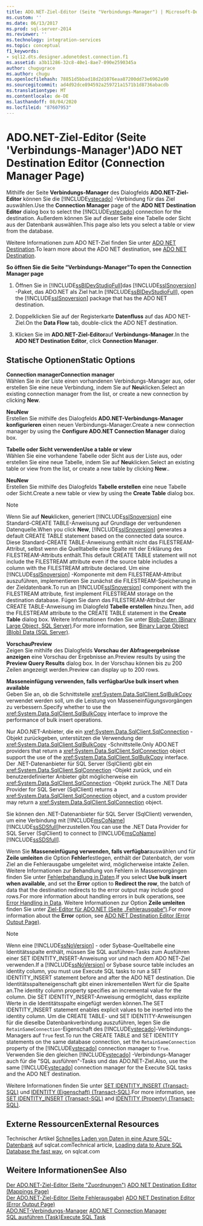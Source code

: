 ```yaml
---
title: ADO.NET-Ziel-Editor (Seite "Verbindungs-Manager") | Microsoft-Dokumentation
ms.custom: ''
ms.date: 06/13/2017
ms.prod: sql-server-2014
ms.reviewer: ''
ms.technology: integration-services
ms.topic: conceptual
f1_keywords:
- sql12.dts.designer.adonetdest.connection.f1
ms.assetid: a3b11286-32c8-40e1-8ae7-090e2590345a
author: chugugrace
ms.author: chugu
ms.openlocfilehash: 78851d5bbad18d2d1076eaa87200dd73e6962a90
ms.sourcegitcommit: ad4d92dce894592a259721a1571b1d8736abacdb
ms.translationtype: MT
ms.contentlocale: de-DE
ms.lasthandoff: 08/04/2020
ms.locfileid: "87607953"
---
```

# <a name="ado-net-destination-editor-connection-manager-page"></a><span data-ttu-id="56bcf-102">ADO.NET-Ziel-Editor (Seite 'Verbindungs-Manager')</span><span class="sxs-lookup"><span data-stu-id="56bcf-102">ADO NET Destination Editor (Connection Manager Page)</span></span>
  <span data-ttu-id="56bcf-103">Mithilfe der Seite **Verbindungs-Manager** des Dialogfelds **ADO.NET-Ziel-Editor** können Sie die [!INCLUDE[vstecado](../includes/vstecado-md.md)] -Verbindung für das Ziel auswählen.</span><span class="sxs-lookup"><span data-stu-id="56bcf-103">Use the **Connection Manager** page of the **ADO NET Destination Editor** dialog box to select the [!INCLUDE[vstecado](../includes/vstecado-md.md)] connection for the destination.</span></span> <span data-ttu-id="56bcf-104">Außerdem können Sie auf dieser Seite eine Tabelle oder Sicht aus der Datenbank auswählen.</span><span class="sxs-lookup"><span data-stu-id="56bcf-104">This page also lets you select a table or view from the database.</span></span>  
  
 <span data-ttu-id="56bcf-105">Weitere Informationen zum ADO NET-Ziel finden Sie unter [ADO NET Destination](data-flow/ado-net-destination.md).</span><span class="sxs-lookup"><span data-stu-id="56bcf-105">To learn more about the ADO NET destination, see [ADO NET Destination](data-flow/ado-net-destination.md).</span></span>  
  
 <span data-ttu-id="56bcf-106">**So öffnen Sie die Seite "Verbindungs-Manager"**</span><span class="sxs-lookup"><span data-stu-id="56bcf-106">**To open the Connection Manager page**</span></span>  
  
1.  <span data-ttu-id="56bcf-107">Öffnen Sie in [!INCLUDE[ssBIDevStudioFull](../includes/ssbidevstudiofull-md.md)]das [!INCLUDE[ssISnoversion](../includes/ssisnoversion-md.md)] -Paket, das ADO.NET als Ziel hat.</span><span class="sxs-lookup"><span data-stu-id="56bcf-107">In [!INCLUDE[ssBIDevStudioFull](../includes/ssbidevstudiofull-md.md)], open the [!INCLUDE[ssISnoversion](../includes/ssisnoversion-md.md)] package that has the ADO NET destination.</span></span>  
  
2.  <span data-ttu-id="56bcf-108">Doppelklicken Sie auf der Registerkarte **Datenfluss** auf das ADO NET-Ziel.</span><span class="sxs-lookup"><span data-stu-id="56bcf-108">On the **Data Flow** tab, double-click the ADO NET destination.</span></span>  
  
3.  <span data-ttu-id="56bcf-109">Klicken Sie im **ADO.NET-Ziel-Editor**auf **Verbindungs-Manager**.</span><span class="sxs-lookup"><span data-stu-id="56bcf-109">In the **ADO NET Destination Editor**, click **Connection Manager**.</span></span>  
  
## <a name="static-options"></a><span data-ttu-id="56bcf-110">Statische Optionen</span><span class="sxs-lookup"><span data-stu-id="56bcf-110">Static Options</span></span>  
 <span data-ttu-id="56bcf-111">**Connection manager**</span><span class="sxs-lookup"><span data-stu-id="56bcf-111">**Connection manager**</span></span>  
 <span data-ttu-id="56bcf-112">Wählen Sie in der Liste einen vorhandenen Verbindungs-Manager aus, oder erstellen Sie eine neue Verbindung, indem Sie auf **Neu**klicken.</span><span class="sxs-lookup"><span data-stu-id="56bcf-112">Select an existing connection manager from the list, or create a new connection by clicking **New**.</span></span>  
  
 <span data-ttu-id="56bcf-113">**Neu**</span><span class="sxs-lookup"><span data-stu-id="56bcf-113">**New**</span></span>  
 <span data-ttu-id="56bcf-114">Erstellen Sie mithilfe des Dialogfelds **ADO.NET-Verbindungs-Manager konfigurieren** einen neuen Verbindungs-Manager.</span><span class="sxs-lookup"><span data-stu-id="56bcf-114">Create a new connection manager by using the **Configure ADO.NET Connection Manager** dialog box.</span></span>  
  
 <span data-ttu-id="56bcf-115">**Tabelle oder Sicht verwenden**</span><span class="sxs-lookup"><span data-stu-id="56bcf-115">**Use a table or view**</span></span>  
 <span data-ttu-id="56bcf-116">Wählen Sie eine vorhandene Tabelle oder Sicht aus der Liste aus, oder erstellen Sie eine neue Tabelle, indem Sie auf **Neu**klicken.</span><span class="sxs-lookup"><span data-stu-id="56bcf-116">Select an existing table or view from the list, or create a new table by clicking **New**..</span></span>  
  
 <span data-ttu-id="56bcf-117">**Neu**</span><span class="sxs-lookup"><span data-stu-id="56bcf-117">**New**</span></span>  
 <span data-ttu-id="56bcf-118">Erstellen Sie mithilfe des Dialogfelds **Tabelle erstellen** eine neue Tabelle oder Sicht.</span><span class="sxs-lookup"><span data-stu-id="56bcf-118">Create a new table or view by using the **Create Table** dialog box.</span></span>  
  
> [!NOTE]  
>  <span data-ttu-id="56bcf-119">Wenn Sie auf **Neu**klicken, generiert [!INCLUDE[ssISnoversion](../includes/ssisnoversion-md.md)] eine Standard-CREATE TABLE-Anweisung auf Grundlage der verbundenen Datenquelle.</span><span class="sxs-lookup"><span data-stu-id="56bcf-119">When you click **New**, [!INCLUDE[ssISnoversion](../includes/ssisnoversion-md.md)] generates a default CREATE TABLE statement based on the connected data source.</span></span> <span data-ttu-id="56bcf-120">Diese Standard-CREATE TABLE-Anweisung enthält nicht das FILESTREAM-Attribut, selbst wenn die Quelltabelle eine Spalte mit der Erklärung des FILESTREAM-Attributs enthält.</span><span class="sxs-lookup"><span data-stu-id="56bcf-120">This default CREATE TABLE statement will not include the FILESTREAM attribute even if the source table includes a column with the FILESTREAM attribute declared.</span></span> <span data-ttu-id="56bcf-121">Um eine [!INCLUDE[ssISnoversion](../includes/ssisnoversion-md.md)] -Komponente mit dem FILESTREAM-Attribut auszuführen, implementieren Sie zunächst die FILESTREAM-Speicherung in der Zieldatenbank.</span><span class="sxs-lookup"><span data-stu-id="56bcf-121">To run an [!INCLUDE[ssISnoversion](../includes/ssisnoversion-md.md)] component with the FILESTREAM attribute, first implement FILESTREAM storage on the destination database.</span></span> <span data-ttu-id="56bcf-122">Fügen Sie dann das FILESTREAM-Attribut der CREATE TABLE-Anweisung im Dialogfeld **Tabelle erstellen** hinzu.</span><span class="sxs-lookup"><span data-stu-id="56bcf-122">Then, add the FILESTREAM attribute to the CREATE TABLE statement in the **Create Table** dialog box.</span></span> <span data-ttu-id="56bcf-123">Weitere Informationen finden Sie unter [Blob-Daten &#40;Binary Large Object, SQL Server&#41;](../relational-databases/blob/binary-large-object-blob-data-sql-server.md).</span><span class="sxs-lookup"><span data-stu-id="56bcf-123">For more information, see [Binary Large Object &#40;Blob&#41; Data &#40;SQL Server&#41;](../relational-databases/blob/binary-large-object-blob-data-sql-server.md).</span></span>  
  
 <span data-ttu-id="56bcf-124">**Vorschau**</span><span class="sxs-lookup"><span data-stu-id="56bcf-124">**Preview**</span></span>  
 <span data-ttu-id="56bcf-125">Zeigen Sie mithilfe des Dialogfelds **Vorschau der Abfrageergebnisse anzeigen** eine Vorschau der Ergebnisse an.</span><span class="sxs-lookup"><span data-stu-id="56bcf-125">Preview results by using the **Preview Query Results** dialog box.</span></span> <span data-ttu-id="56bcf-126">In der Vorschau können bis zu 200 Zeilen angezeigt werden.</span><span class="sxs-lookup"><span data-stu-id="56bcf-126">Preview can display up to 200 rows.</span></span>  
  
 <span data-ttu-id="56bcf-127">**Masseneinfügung verwenden, falls verfügbar**</span><span class="sxs-lookup"><span data-stu-id="56bcf-127">**Use bulk insert when available**</span></span>  
 <span data-ttu-id="56bcf-128">Geben Sie an, ob die Schnittstelle <xref:System.Data.SqlClient.SqlBulkCopy> verwendet werden soll, um die Leistung von Masseneinfügungsvorgängen zu verbessern.</span><span class="sxs-lookup"><span data-stu-id="56bcf-128">Specify whether to use the <xref:System.Data.SqlClient.SqlBulkCopy> interface to improve the performance of bulk insert operations.</span></span>  
  
 <span data-ttu-id="56bcf-129">Nur ADO.NET-Anbieter, die ein <xref:System.Data.SqlClient.SqlConnection> -Objekt zurückgeben, unterstützen die Verwendung der <xref:System.Data.SqlClient.SqlBulkCopy> -Schnittstelle.</span><span class="sxs-lookup"><span data-stu-id="56bcf-129">Only ADO.NET providers that return a <xref:System.Data.SqlClient.SqlConnection> object support the use of the <xref:System.Data.SqlClient.SqlBulkCopy> interface.</span></span> <span data-ttu-id="56bcf-130">Der .NET-Datenanbieter für SQL Server (SqlClient) gibt ein <xref:System.Data.SqlClient.SqlConnection> -Objekt zurück, und ein benutzerdefinierter Anbieter gibt möglicherweise ein <xref:System.Data.SqlClient.SqlConnection> -Objekt zurück.</span><span class="sxs-lookup"><span data-stu-id="56bcf-130">The .NET Data Provider for SQL Server (SqlClient) returns a <xref:System.Data.SqlClient.SqlConnection> object, and a custom provider may return a <xref:System.Data.SqlClient.SqlConnection> object.</span></span>  
  
 <span data-ttu-id="56bcf-131">Sie können den .NET-Datenanbieter für SQL Server (SqlClient) verwenden, um eine Verbindung mit [!INCLUDE[msCoName](../includes/msconame-md.md)][!INCLUDE[ssSDSfull](../includes/sssdsfull-md.md)]herzustellen.</span><span class="sxs-lookup"><span data-stu-id="56bcf-131">You can use the .NET Data Provider for SQL Server (SqlClient) to connect to [!INCLUDE[msCoName](../includes/msconame-md.md)][!INCLUDE[ssSDSfull](../includes/sssdsfull-md.md)].</span></span>  
  
 <span data-ttu-id="56bcf-132">Wenn Sie **Masseneinfügung verwenden, falls verfügbar**auswählen und für **Zeile umleiten** die Option **Fehler**festlegen, enthält der Datenbatch, der vom Ziel an die Fehlerausgabe umgeleitet wird, möglicherweise intakte Zeilen. Weitere Informationen zur Behandlung von Fehlern in Massenvorgängen finden Sie unter [Fehlerbehandlung in Daten](data-flow/error-handling-in-data.md).</span><span class="sxs-lookup"><span data-stu-id="56bcf-132">If you select **Use bulk insert when available**, and set the **Error** option to **Redirect the row**, the batch of data that the destination redirects to the error output may include good rows.For more information about handling errors in bulk operations, see [Error Handling in Data](data-flow/error-handling-in-data.md).</span></span> <span data-ttu-id="56bcf-133">Weitere Informationen zur Option **Zeile umleiten** finden Sie unter [Ziel-Editor für ADO.NET &#40;Seite „Fehlerausgabe“&#41;](../../2014/integration-services/ado-net-destination-editor-error-output-page.md).</span><span class="sxs-lookup"><span data-stu-id="56bcf-133">For more information about the **Error** option, see [ADO NET Destination Editor &#40;Error Output Page&#41;](../../2014/integration-services/ado-net-destination-editor-error-output-page.md).</span></span>  
  
> [!NOTE]  
>  <span data-ttu-id="56bcf-134">Wenn eine [!INCLUDE[ssNoVersion](../includes/ssnoversion-md.md)] - oder Sybase-Quelltabelle eine Identitätsspalte enthält, müssen Sie SQL ausführen-Tasks zum Ausführen einer SET IDENTITY_INSERT-Anweisung vor und nach dem ADO NET-Ziel verwenden.</span><span class="sxs-lookup"><span data-stu-id="56bcf-134">If a [!INCLUDE[ssNoVersion](../includes/ssnoversion-md.md)] or Sybase source table includes an identity column, you must use Execute SQL tasks to run a SET IDENTITY_INSERT statement before and after the ADO NET destination.</span></span> <span data-ttu-id="56bcf-135">Die Identitätsspalteneigenschaft gibt einen inkrementellen Wert für die Spalte an.</span><span class="sxs-lookup"><span data-stu-id="56bcf-135">The identity column property specifies an incremental value for the column.</span></span> <span data-ttu-id="56bcf-136">Die SET IDENTITY_INSERT-Anweisung ermöglicht, dass explizite Werte in die Identitätsspalte eingefügt werden können.</span><span class="sxs-lookup"><span data-stu-id="56bcf-136">The SET IDENTITY_INSERT statement enables explicit values to be inserted into the identity column.</span></span> <span data-ttu-id="56bcf-137">Um die CREATE TABLE- und SET IDENTITY-Anweisungen für die dieselbe Datenbankverbindung  auszuführen, legen Sie die `RetainSameConnection`-Eigenschaft des [!INCLUDE[vstecado](../includes/vstecado-md.md)]-Verbindungs-Managers auf `True` fest.</span><span class="sxs-lookup"><span data-stu-id="56bcf-137">To run the CREATE TABLE and SET IDENTITY statements on the same database connection, set the `RetainSameConnection` property of the [!INCLUDE[vstecado](../includes/vstecado-md.md)] connection manager to `True`.</span></span> <span data-ttu-id="56bcf-138">Verwenden Sie den gleichen [!INCLUDE[vstecado](../includes/vstecado-md.md)] -Verbindungs-Manager auch für die "SQL ausführen"-Tasks und das ADO.NET-Ziel.</span><span class="sxs-lookup"><span data-stu-id="56bcf-138">Also, use the same [!INCLUDE[vstecado](../includes/vstecado-md.md)] connection manager for the Execute SQL tasks and the ADO NET destination.</span></span>  
>   
>  <span data-ttu-id="56bcf-139">Weitere Informationen finden Sie unter [SET IDENTITY_INSERT &#40;Transact-SQL&#41;](/sql/t-sql/statements/set-identity-insert-transact-sql) und [IDENTITY &#40;Eigenschaft&#41; &#40;Transact-SQL&#41;](/sql/t-sql/statements/create-table-transact-sql-identity-property).</span><span class="sxs-lookup"><span data-stu-id="56bcf-139">For more information, see [SET IDENTITY_INSERT &#40;Transact-SQL&#41;](/sql/t-sql/statements/set-identity-insert-transact-sql) and [IDENTITY &#40;Property&#41; &#40;Transact-SQL&#41;](/sql/t-sql/statements/create-table-transact-sql-identity-property).</span></span>  
  
## <a name="external-resources"></a><span data-ttu-id="56bcf-140">Externe Ressourcen</span><span class="sxs-lookup"><span data-stu-id="56bcf-140">External Resources</span></span>  
 <span data-ttu-id="56bcf-141">Technischer Artikel [Schnelles Laden von Daten in eine Azure SQL-Datenbank](https://go.microsoft.com/fwlink/?LinkId=244333) auf sqlcat.com</span><span class="sxs-lookup"><span data-stu-id="56bcf-141">Technical article, [Loading data to Azure SQL Database the fast way](https://go.microsoft.com/fwlink/?LinkId=244333), on sqlcat.com</span></span>  
  
## <a name="see-also"></a><span data-ttu-id="56bcf-142">Weitere Informationen</span><span class="sxs-lookup"><span data-stu-id="56bcf-142">See Also</span></span>  
 <span data-ttu-id="56bcf-143">[Der ADO.NET-Ziel-Editor &#40;Seite "Zuordnungen"&#41;](../../2014/integration-services/ado-net-destination-editor-mappings-page.md) </span><span class="sxs-lookup"><span data-stu-id="56bcf-143">[ADO NET Destination Editor &#40;Mappings Page&#41;](../../2014/integration-services/ado-net-destination-editor-mappings-page.md) </span></span>  
 <span data-ttu-id="56bcf-144">[Der ADO.NET-Ziel-Editor &#40;Seite Fehlerausgabe&#41;](../../2014/integration-services/ado-net-destination-editor-error-output-page.md) </span><span class="sxs-lookup"><span data-stu-id="56bcf-144">[ADO NET Destination Editor &#40;Error Output Page&#41;](../../2014/integration-services/ado-net-destination-editor-error-output-page.md) </span></span>  
 <span data-ttu-id="56bcf-145">[ADO.NET-Verbindungs-Manager](connection-manager/ado-net-connection-manager.md) </span><span class="sxs-lookup"><span data-stu-id="56bcf-145">[ADO.NET Connection Manager](connection-manager/ado-net-connection-manager.md) </span></span>  
 [<span data-ttu-id="56bcf-146">SQL ausführen (Task)</span><span class="sxs-lookup"><span data-stu-id="56bcf-146">Execute SQL Task</span></span>](control-flow/execute-sql-task.md)  
  
  

